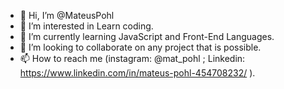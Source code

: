 - 👋 Hi, I’m @MateusPohl
- 👀 I’m interested in Learn coding.
- 🌱 I’m currently learning JavaScript and Front-End Languages.
- 💞️ I’m looking to collaborate on any project that is possible.
- 📫 How to reach me (instagram: @mat_pohl ; Linkedin: https://www.linkedin.com/in/mateus-pohl-454708232/ ).

<!---
MateusPohl/MateusPohl is a ✨ special ✨ repository because its `README.md` (this file) appears on your GitHub profile.
You can click the Preview link to take a look at your changes.
--->

